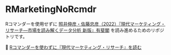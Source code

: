 # RMarketingNoRcmdr

Rコマンダーを使用せずに [照井伸彦・佐藤忠彦（2022）『現代マーケティング・リサーチ—市場を読み解くデータ分析 新版』有斐閣](https://www.yuhikaku.co.jp/books/detail/9784641166080) を読み進めるためのリポジトリです。

📄 [Rコマンダーを使わずに『現代マーケティング・リサーチ』を読む](https://takeshinishimura.github.io/RMarketingNoRcmdr/)
